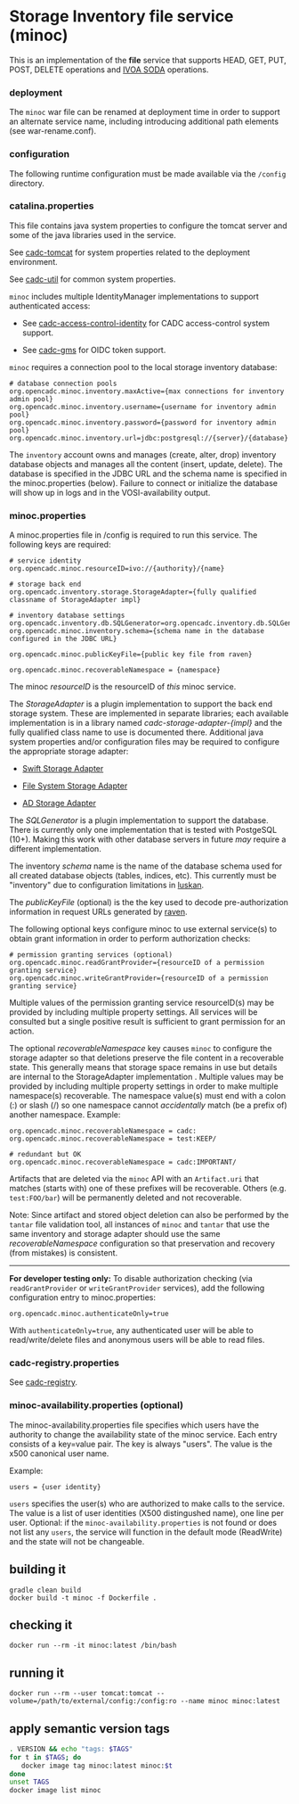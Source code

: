 # Storage Inventory file service (minoc)

This is an implementation of the **file** service that supports HEAD, GET, PUT, POST, DELETE operations
and <a href="https://www.ivoa.net/documents/SODA/">IVOA SODA</a> operations.

### deployment
The `minoc` war file can be renamed at deployment time in order to support an alternate service name, including introducing 
additional path elements (see war-rename.conf).

### configuration

The following runtime configuration must be made available via the `/config` directory.

### catalina.properties
This file contains java system properties to configure the tomcat server and some of the java libraries used in the service.

See <a href="https://github.com/opencadc/docker-base/tree/master/cadc-tomcat">cadc-tomcat</a>
for system properties related to the deployment environment.

See <a href="https://github.com/opencadc/core/tree/master/cadc-util">cadc-util</a>
for common system properties.

`minoc` includes multiple IdentityManager implementations to support authenticated access:
- See <a href="https://github.com/opencadc/ac/tree/master/cadc-access-control-identity">cadc-access-control-identity</a> for CADC access-control system support.

- See <a href="https://github.com/opencadc/ac/tree/master/cadc-gms">cadc-gms</a> for OIDC token support.

`minoc` requires a connection pool to the local storage inventory database:
```
# database connection pools
org.opencadc.minoc.inventory.maxActive={max connections for inventory admin pool}
org.opencadc.minoc.inventory.username={username for inventory admin pool}
org.opencadc.minoc.inventory.password={password for inventory admin pool}
org.opencadc.minoc.inventory.url=jdbc:postgresql://{server}/{database}
```
The `inventory` account owns and manages (create, alter, drop) inventory database objects and manages
all the content (insert, update, delete). The database is specified in the JDBC URL and the schema name is specified 
in the minoc.properties (below). Failure to connect or initialize the database will show up in logs and in the 
VOSI-availability output.

### minoc.properties
A minoc.properties file in /config is required to run this service.  The following keys are required:
```
# service identity
org.opencadc.minoc.resourceID=ivo://{authority}/{name}

# storage back end
org.opencadc.inventory.storage.StorageAdapter={fully qualified classname of StorageAdapter impl}

# inventory database settings
org.opencadc.inventory.db.SQLGenerator=org.opencadc.inventory.db.SQLGenerator
org.opencadc.minoc.inventory.schema={schema name in the database configured in the JDBC URL}

org.opencadc.minoc.publicKeyFile={public key file from raven}

org.opencadc.minoc.recoverableNamespace = {namespace}
```
The minoc _resourceID_ is the resourceID of _this_ minoc service.

The _StorageAdapter_ is a plugin implementation to support the back end storage system. These are implemented in separate libraries;
each available implementation is in a library named _cadc-storage-adapter-{*impl*}_ and the fully qualified class name to use is 
documented there. Additional java system properties and/or configuration files may be required to configure the appropriate storage adapter:
- [Swift Storage Adapter](https://github.com/opencadc/storage-inventory/tree/master/cadc-storage-adapter-swift)

- [File System Storage Adapter](https://github.com/opencadc/storage-inventory/tree/master/cadc-storage-adapter-fs)

- [AD Storage Adapter](https://github.com/opencadc/storage-inventory/tree/master/cadc-storage-adapter-ad)


The _SQLGenerator_ is a plugin implementation to support the database. There is currently only one implementation that is tested 
with PostgeSQL (10+). Making this work  with other database servers in future _may_ require a different implementation.

The inventory _schema_ name is the name of the database schema used for all created database objects (tables, indices, etc). This
currently must be "inventory" due to configuration limitations in <a href="../luskan">luskan</a>.

The _publicKeyFile_ (optional) is the the key used to decode pre-authorization information in request URLs generated by <a href="../raven">raven</a>. 

The following optional keys configure minoc to use external service(s) to obtain grant information in order
to perform authorization checks:
```
# permission granting services (optional)
org.opencadc.minoc.readGrantProvider={resourceID of a permission granting service}
org.opencadc.minoc.writeGrantProvider={resourceID of a permission granting service}
```
Multiple values of the permission granting service resourceID(s) may be provided by including multiple property 
settings. All services will be consulted but a single positive result is sufficient to grant permission for an 
action.

The optional _recoverableNamespace_ key causes `minoc` to configure the storage adapter so that deletions
preserve the file content in a recoverable state. This generally means that storage space remains in use
but details are internal to the StorageAdapter implementation . Multiple values may be provided by 
including multiple property settings in order to make multiple namespace(s) recoverable. The namespace
value(s) must end with a colon (:) or slash (/) so one namespace cannot _accidentally_ match (be a prefix of) 
another namespace.
Example:
```
org.opencadc.minoc.recoverableNamespace = cadc:
org.opencadc.minoc.recoverableNamespace = test:KEEP/

# redundant but OK
org.opencadc.minoc.recoverableNamespace = cadc:IMPORTANT/
```
Artifacts that are deleted via the `minoc` API with an `Artifact.uri` that matches (starts with) one of these 
prefixes will be recoverable. Others (e.g. `test:FOO/bar`) will be permanently deleted and not recoverable.

Note: Since artifact and stored object deletion can also be performed by the `tantar` file validation tool,
all instances of `minoc` and `tantar` that use the same inventory and storage adapter should use the same
 _recoverableNamespace_ configuration so that preservation and recovery (from mistakes) is consistent.

---
**For developer testing only:** To disable authorization checking (via `readGrantProvider` or `writeGrantProvider`
services), add the following configuration entry to minoc.properties:
```
org.opencadc.minoc.authenticateOnly=true
```
With `authenticateOnly=true`, any authenticated user will be able to read/write/delete files and anonymous users
will be able to read files.

### cadc-registry.properties

See <a href="https://github.com/opencadc/reg/tree/master/cadc-registry">cadc-registry</a>.

### minoc-availability.properties (optional)
The minoc-availability.properties file specifies which users have the authority to change the availability state of the minoc service. Each entry consists of a key=value pair. The key is always "users". The value is the x500 canonical user name.

Example:
```
users = {user identity}
```
`users` specifies the user(s) who are authorized to make calls to the service. The value is a list of user identities (X500 distingushed name), one line per user. Optional: if the `minoc-availability.properties` is not found or does not list any `users`, the service will function in the default mode (ReadWrite) and the state will not be changeable.


## building it
```
gradle clean build
docker build -t minoc -f Dockerfile .
```

## checking it
```
docker run --rm -it minoc:latest /bin/bash
```

## running it
```
docker run --rm --user tomcat:tomcat --volume=/path/to/external/config:/config:ro --name minoc minoc:latest
```

## apply semantic version tags
```bash
. VERSION && echo "tags: $TAGS" 
for t in $TAGS; do
   docker image tag minoc:latest minoc:$t
done
unset TAGS
docker image list minoc
```
